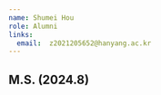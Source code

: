 ```yaml
---
name: Shumei Hou
role: Alumni
links:
  email:  z2021205652@hanyang.ac.kr
---
```


## **M.S. (2024.8)**









